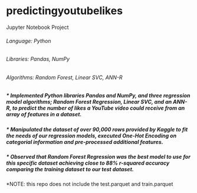 # predictingyoutubelikes

Jupyter Notebook Project
###### Language: Python 
###### Libraries: Pandas, NumPy
###### Algorithms: Random Forest, Linear SVC, ANN-R

##### * Implemented Python libraries Pandas and NumPy, and three regression model algorithms; Random Forest Regression, Linear SVC, and an ANN-R, to predict the number of likes a YouTube video could receive from an array of features in a dataset. 
##### * Manipulated the dataset of over 90,000 rows provided by Kaggle to fit the needs of our regression models, executed One-Hot Encoding on categorial information and pre-processed additional features.
##### * Observed that Random Forest Regression was the best model to use for this specific dataset achieving close to 88% r-squared accuracy comparing the training dataset to our test dataset. 

*NOTE: this repo does not include the test.parquet and train.parquet
